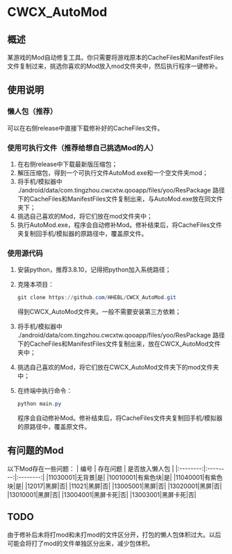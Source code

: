 # CWCX_AutoMod
## 概述
某游戏的Mod自动修复工具。你只需要将游戏原本的CacheFiles和ManifestFiles文件复制过来，挑选你喜欢的Mod放入mod文件夹中，然后执行程序一键修补。
## 使用说明
### 懒人包（推荐）
可以在右侧release中直接下载修补好的CacheFiles文件。
### 使用可执行文件（推荐给想自己挑选Mod的人）
1. 在右侧release中下载最新版压缩包；
2. 解压压缩包，得到一个可执行文件AutoMod.exe和一个空文件夹mod；
3. 将手机/模拟器中 ./android/data/com.tingzhou.cwcxtw.qooapp/files/yoo/ResPackage 路径下的CacheFiles和ManifestFiles文件复制出来，与AutoMod.exe放在同文件夹下；
4. 挑选自己喜欢的Mod，将它们放在mod文件夹中；
5. 执行AutoMod.exe，程序会自动修补Mod。修补结束后，将CacheFiles文件夹复制回手机/模拟器的原路径中，覆盖原文件。
### 使用源代码
1. 安装python，推荐3.8.10，记得把python加入系统路径；
2. 克隆本项目：

   ```powershell
   git clone https://github.com/HHEBL/CWCX_AutoMod.git
   ```
   得到CWCX_AutoMod文件夹。一般不需要安装第三方依赖；
4. 将手机/模拟器中 ./android/data/com.tingzhou.cwcxtw.qooapp/files/yoo/ResPackage 路径下的CacheFiles和ManifestFiles文件复制出来，放在CWCX_AutoMod文件夹中；
5. 挑选自己喜欢的Mod，将它们放在CWCX_AutoMod文件夹下的mod文件夹中；
6. 在终端中执行命令：

   ```powershell
   python main.py
   ```
   程序会自动修补Mod。修补结束后，将CacheFiles文件夹复制回手机/模拟器的原路径中，覆盖原文件。
## 有问题的Mod
以下Mod存在一些问题：
| 编号 | 存在问题 | 是否放入懒人包 |
|:--------:|:--------:|:--------:|
|11030001|无背景|是|
|10010001|有紫色块|是|
|11040001|有紫色块|是|
|12017|黑屏|否|
|11021|黑屏|否|
|13005001|黑屏|否|
|13020001|黑屏|否|
|13010001|黑屏|否|
|13004001|黑屏卡死|否|
|13003001|黑屏卡死|否|
## TODO
由于修补后未将打mod和未打mod的文件区分开，打包的懒人包体积过大。以后可能会将打了mod的文件单独区分出来，减少包体积。

